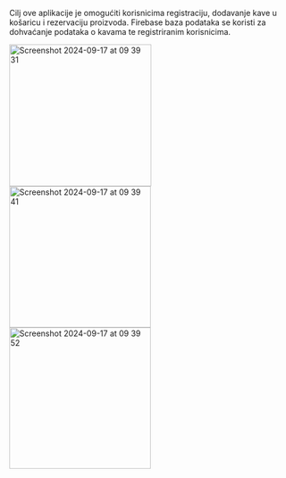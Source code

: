 Cilj ove aplikacije je omogućiti korisnicima registraciju, dodavanje kave u košaricu i rezervaciju proizvoda. Firebase baza podataka se koristi za dohvaćanje podataka o kavama te registriranim korisnicima.

<img width="254" alt="Screenshot 2024-09-17 at 09 39 31" src="https://github.com/user-attachments/assets/fec4475c-664f-4b1f-bcaa-739d1fb5ae9d">
<img width="253" alt="Screenshot 2024-09-17 at 09 39 41" src="https://github.com/user-attachments/assets/bb04b2a5-0825-47e5-a3b7-6c4384289d41">
<img width="253" alt="Screenshot 2024-09-17 at 09 39 52" src="https://github.com/user-attachments/assets/e63c637b-fe35-45e4-8ea8-56595304e0b7">
